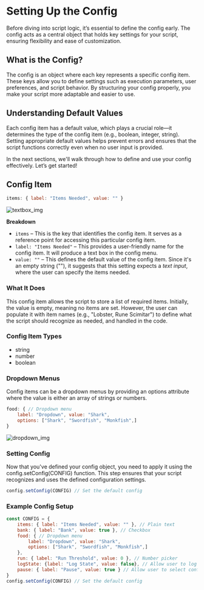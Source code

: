 # Setting Up the Config
Before diving into script logic, it’s essential to define the config early. The config acts as a central object that holds key settings for your script, ensuring flexibility and ease of customization.

## What is the Config?
The config is an object where each key represents a specific config item. These keys allow you to define settings such as execution parameters, user preferences, and script behavior. By structuring your config properly, you make your script more adaptable and easier to use.

## Understanding Default Values
Each config item has a default value, which plays a crucial role—it determines the type of the config item (e.g., boolean, integer, string). Setting appropriate default values helps prevent errors and ensures that the script functions correctly even when no user input is provided.

In the next sections, we'll walk through how to define and use your config effectively. Let’s get started!

## Config Item
```javascript
items: { label: "Items Needed", value: "" }
```
![textbox_img](https://i.postimg.cc/XNHx1Fjq/config-item.png)

**Breakdown**
- `items` – This is the key that identifies the config item. It serves as a reference point for accessing this particular config item.
- `label: "Items Needed"` – This provides a user-friendly name for the config item. It will produce a text box in the config menu.
- `value: ""` – This defines the default value of the config item. Since it's an empty string (""), it suggests that this setting expects a *text input*, where the user can specify the items needed.

### What It Does
This config item allows the script to store a list of required items. Initially, the value is empty, meaning no items are set. However, the user can populate it with item names (e.g., "Lobster, Rune Scimitar") to define what the script should recognize as needed, and handled in the code.

### Config Item Types
- string
- number
- boolean

### Dropdown Menus
Config items can be a dropdown menus by providing an options attribute where the value is either an array of strings or numbers.
```javascript
food: { // Dropdown menu
    label: "Dropdown", value: "Shark",
    options: ["Shark", "Swordfish", "Monkfish",]
}
```
![dropdown_img](https://i.postimg.cc/5tVmQS37/dropdown.png)

### Setting Config
Now that you've defined your config object, you need to apply it using the config.setConfig(CONFIG) function. This step ensures that your script recognizes and uses the defined configuration settings.
```javascript
config.setConfig(CONFIG) // Set the default config
```

### Example Config Setup
```javascript
const CONFIG = {
    items: { label: "Items Needed", value: "" }, // Plain text
    bank: { label: "Bank", value: true }, // Checkbox
    food: { // Dropdown menu
        label: "Dropdown", value: "Shark",
        options: ["Shark", "Swordfish", "Monkfish",]
    },
    run: { label: "Run Threshold", value: 0 }, // Number picker
    logState: {label: "Log State", value: false}, // Allow user to log the current script state
    pause: { label: "Pause", value: true } // Allow user to select config before the script start running
}
config.setConfig(CONFIG) // Set the default config
```